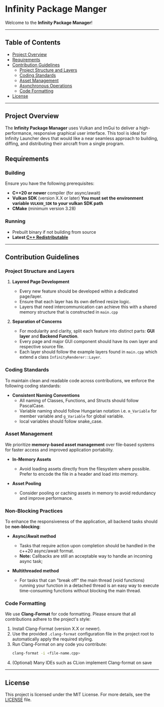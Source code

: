 # Infinity Package Manger

Welcome to the **Infinity Package Manager**!

---

## Table of Contents

- [Project Overview](#project-overview)
- [Requirements](#requirements)
- [Contribution Guidelines](#contribution-guidelines)
    - [Project Structure and Layers](#project-structure-and-layers)
    - [Coding Standards](#coding-standards)
    - [Asset Management](#asset-management)
    - [Asynchronous Operations](#non-blocking-practices)
    - [Code Formatting](#code-formatting)
- [License](#license)

---

## Project Overview

The **Infinity Package Manager** uses Vulkan and ImGui to deliver a high-performance, responsive graphical user interface. This tool is ideal for Infinity Launcher devs that would like a near seamless
approach to building, diffing, and distributing their aircraft from a single program.

## Requirements

### Building

Ensure you have the following prerequisites:

- **C++20 or newer** compiler (for async/await)
- **Vulkan SDK** (version X.X or later) **You must set the environment variable `VULKAN_SDK` to your vulkan SDK path**
- **CMake** (minimum version 3.28)

### Running

- Prebuilt binary if not building from source
- **Latest [C++ Redistributable](https://aka.ms/vs/17/release/vc_redist.x64.exe)**

---

## Contribution Guidelines

### Project Structure and Layers

1. **Layered Page Development**
    - Every new feature should be developed within a dedicated page/layer.
    - Ensure that each layer has its own defined resize logic.
    - Layers that need intercommunication can achieve this with a shared memory structure that is constructed in `main.cpp`

2. **Separation of Concerns**
    - For modularity and clarity, split each feature into distinct parts: **GUI layer** and **Backend Function**.
    - Every page and major GUI component should have its own layer and respective source file.
    - Each layer should follow the example layers found in `main.cpp` which extend a class `InfinityRenderer::Layer`.

### Coding Standards

To maintain clean and readable code across contributions, we enforce the following coding standards:

- **Consistent Naming Conventions**
    - All naming of Classes, Functions, and Structs should follow PascalCase.
    - Variable naming should follow Hungarian notation i.e. `m_Variable` for member variable and `g_Variable` for global variable.
    - local variables should follow snake_case.

### Asset Management

We prioritize **memory-based asset management** over file-based systems for faster access and improved application portability.

- **In-Memory Assets**
    - Avoid loading assets directly from the filesystem where possible. Prefer to encode the file in a header and load into memory.

- **Asset Pooling**
    - Consider pooling or caching assets in memory to avoid redundancy and improve performance.

### Non-Blocking Practices

To enhance the responsiveness of the application, all backend tasks should be **non-blocking**:

- **Async/Await method**
    - Tasks that require action upon completion should be handled in the c++20 async/await format.
    - **Note:** Callbacks are still an acceptable way to handle an incoming async task;

- **Multithreaded method**
    - For tasks that can "break off" the main thread (void functions) running your function in a detached thread is an easy way to execute time-consuming functions without blocking the main thread.

### Code Formatting

We use **Clang-Format** for code formatting. Please ensure that all contributions adhere to the project's style:

1. Install Clang-Format (version X.X or newer).
2. Use the provided `.clang-format` configuration file in the project root to automatically apply the required styling.
3. Run Clang-Format on any code you contribute:
   ```bash
   clang-format -i <file-name.cpp>
    ```
4. (Optional) Many IDEs such as CLion implement Clang-format on save

---

## License

This project is licensed under the MIT License. For more details, see the [LICENSE](LICENSE) file.